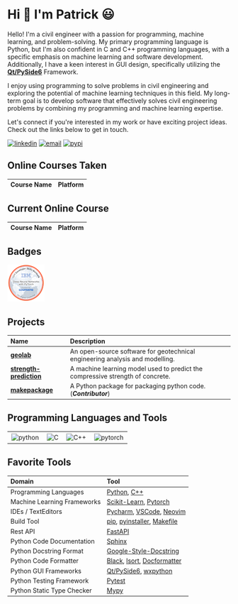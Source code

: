 # Hi :wave: I'm Patrick :smiley:

Hello! I'm a civil engineer with a passion for programming, machine learning, and problem-solving.
My primary programming language is Python, but I'm also confident in C and C++ programming languages,
with a specific emphasis on machine learning and software development. Additionally, I have a keen interest
in GUI design, specifically utilizing the [**Qt/PySide6**](https://wiki.qt.io/Qt_for_Python) Framework.

I enjoy using programming to solve problems in civil engineering and exploring the potential of machine learning techniques
in this field. My long-term goal is to develop software that effectively solves civil engineering problems by combining my
programming and machine learning expertise.

Let's connect if you're interested in my work or have exciting project ideas. Check out the links below to get in touch.

[![linkedin](https://img.shields.io/badge/-Linkedin-blue?style=flat-square&logo=linkedin)](https://www.linkedin.com/in/patrickboateng/)
[![email](https://img.shields.io/badge/-Email-red?style=flat-square&logo=gmail&logoColor=white)](mailto:boatengpato.pb@gmail.com)
[![pypi](https://img.shields.io/badge/PyPi-Pato546-blue?style=flat-square&logo=pypi&logoColor=white)](https://pypi.org/user/Pato546/)

## Online Courses Taken

| Course Name | Platform |
| :---------- | :------- |

## Current Online Course

| Course Name | Platform |
| :---------- | :------- |

## Badges

[![Pytorch Badge](./deep-neural-networks-with-pytorch.png)](https://www.credly.com/badges/ed780275-1244-4d75-98c7-5e18e8be527a/public_url)

## Projects

| Name                                                                             | Description                                                                    |
| :------------------------------------------------------------------------------- | :----------------------------------------------------------------------------- |
| [**geolab**](https://github.com/patrickboateng/geolab)                           | An open-source software for geotechnical engineering analysis and modelling.   |
| [**strength-prediction**](https://github.com/patrickboateng/strength-prediction) | A machine learning model used to predict the compressive strength of concrete. |
| [**makepackage**](https://github.com/patrickboateng/makepackage)                 | A Python package for packaging python code. (_**Contributor**_)                |

## Programming Languages and Tools

<table>
  <tr>
      <td>
        <img style="padding:2px" alt="python" width=30 src="https://cdn.jsdelivr.net/gh/devicons/devicon/icons/python/python-original.svg" />
      </td>
      <td>
        <img style="padding:2px" alt="C" width=30 src="https://cdn.jsdelivr.net/gh/devicons/devicon/icons/c/c-original.svg" />
      <td>
        <img style="padding:2px" alt="C++" width=30 src="https://cdn.jsdelivr.net/gh/devicons/devicon/icons/cplusplus/cplusplus-original.svg" />
      </td>
      </td>
      <td>
        <img style="padding:2px" alt="pytorch" width=30 src="https://cdn.jsdelivr.net/gh/devicons/devicon/icons/pytorch/pytorch-original.svg" />     
      </td>
    </tr>
</table>

## Favorite Tools

| Domain                      | Tool                                                                                                                                                     |
| :-------------------------- | :------------------------------------------------------------------------------------------------------------------------------------------------------- |
| Programming Languages       | [Python](https://www.python.org/), [C++](https://www.isocpp.org)                                                                                         |
| Machine Learning Frameworks | [Scikit-Learn](https://scikit-learn.org/), [Pytorch](https://pytorch.org/)                                                                               |
| IDEs / TextEditors          | [Pycharm](https://www.jetbrains.com/pycharm/), [VSCode](https://code.visualstudio.com/), [Neovim](https://neovim.io/)                                    |
| Build Tool                  | [pip](), [pyinstaller](), [Makefile](https://gnu.org/software/make)                                                                                      |
| Rest API                    | [FastAPI](https://fastapi.tiangolo.com/)                                                                                                                 |
| Python Code Documentation   | [Sphinx](https://www.sphinx-doc.org/en/master/)                                                                                                          |
| Python Docstring Format     | [Google-Style-Docstring](https://google.github.io/styleguide/pyguide.html)                                                                               |
| Python Code Formatter       | [Black](https://black.readthedocs.io/en/stable/), [Isort](https://pycqa.github.io/isort), [Docformatter](https://docformatter.readthedocs.io/en/latest/) |
| Python GUI Frameworks       | [Qt/PySide6](https://wiki.qt.io/Qt_for_Python), [wxpython](https://wxpython.org)                                                                         |
| Python Testing Framework    | [Pytest](https://pytest.org)                                                                                                                             |
| Python Static Type Checker  | [Mypy](https://mypy-lang.org)                                                                                                                            |

<!--
  Themes Available
  ================
  dark, radical, merko, gruvbox, tokyonight, onedark, cobalt, synthwave, highcontrast, dracula
-->
